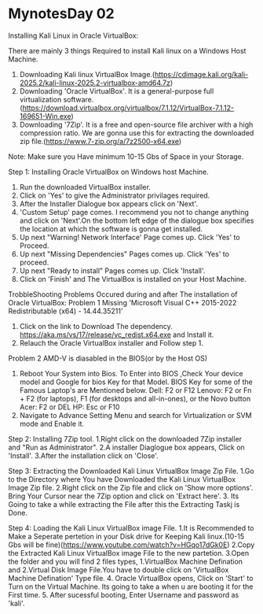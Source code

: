 # MynotesDay 02

Installing Kali Linux in Oracle VirtualBox:

There are mainly 3 things Required to install Kali linux on a Windows Host Machine.
1. Downloading Kali linux VirtualBox Image.(https://cdimage.kali.org/kali-2025.2/kali-linux-2025.2-virtualbox-amd64.7z)
2. Downloading 'Oracle VirtualBox'. It is a general-purpose full virtualization software.(https://download.virtualbox.org/virtualbox/7.1.12/VirtualBox-7.1.12-169651-Win.exe)
3. Downloading '7Zip'. It is a free and open-source file archiver with a high compression ratio. We are gonna use this for extracting the downloaded zip file.(https://www.7-zip.org/a/7z2500-x64.exe)

Note: Make sure you Have minimum 10-15 Gbs of Space in your Storage.

Step 1:
Installing Oracle VirtualBox on Windows host Machine.
1. Run the downloaded VirtualBox installer.
2. Click on 'Yes' to give the Administrator privilages required.
3. After the Installer Dialogue box appears click on 'Next'.
4. 'Custom Setup' page comes. I recommend you not to change anything and click on 'Next'.On the bottom left edge of the dialogue box specifies the location at which the software is gonna get installed.
5. Up next "Warning! Network Interface' Page comes up. Click 'Yes' to Proceed.
6. Up next "Missing Dependencies" Pages comes up. Click 'Yes' to proceed.
7. Up next "Ready to install" Pages comes up. Click 'Install'.
8. Click on 'Finish' and The VirtualBox is installed on your Host Machine.
   
TrobbleShooting Problems Occured during and after The installation of Oracle VirtualBox:
Problem 1
Missing 'Microsoft Visual C++ 2015-2022 Redistributable (x64) - 14.44.35211'
1. Click on the link to Download The dependency. https://aka.ms/vs/17/release/vc_redist.x64.exe and Install it.
2. Relauch the Oracle VirtualBox installer and Follow step 1.

 Problem 2
 AMD-V is diasabled in the BIOS(or by the Host OS)
 1. Reboot Your System into Bios.
    To Enter into BIOS ,Check Your device model and Google for bios Key for that     Model. BIOS Key for some of the Famous Laptop's are Mentioned below.
      Dell: F2 or F12
      Lenovo: F2 or Fn + F2 (for laptops), F1 (for desktops and all-in-ones), or the       Novo button
      Acer: F2 or DEL
      HP: Esc or F10
2. Navigate to Advance Setting Menu and search for Virtualization or SVM mode and Enable it.
    

Step 2:
Installing 7Zip tool.
1.Right click on the downloaded 7Zip installer and "Run as Administrator".
2.A installer Diaglogue box appears, Click on 'Install'.
3.After the installation click on 'Close'.

Step 3:
Extracting the Downloaded Kali Linux VirtualBox Image Zip File.
1.Go to the Directory where You have Downloaded the Kali Linux VirtualBox Image Zip file.
2.Right click on the Zip file and click on 'Show more options'. Bring Your Cursor near the 7Zip option and click on 'Extract here'.
3. Its Going to take a while extracting the File after this the Extracting Taskj is Done.

Step 4:
Loading the Kali Linux VirtualBox image File.
1.It is Recommended to Make a Seperate pertetion in your Disk drive for Keeping Kali linux.(10-15 Gbs will be fine)(https://www.youtube.com/watch?v=HGqo17dGk0E)
2.Copy the Extracted Kali Linux VirtualBox image File to the new partetion.
3.Open the folder and you will find 2 files types, 1.VirtualBox Machine Defination and 2.Virtual Disk Image File.You have to double click on 'VirtualBox Machine Defination' Type file.
4. Oracle VirtualBox opens, Click on 'Start' to Turn on the Virtual Machine. Its going to take a when u are booting it for the First time.
5. After sucessful booting, Enter Username and password as 'kali'.
